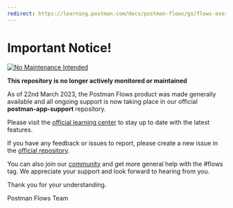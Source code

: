 ```yaml
---
redirect: https://learning.postman.com/docs/postman-flows/gs/flows-overview/
---
```


# Important Notice!

[![No Maintenance Intended](http://unmaintained.tech/badge.svg)](http://unmaintained.tech/)

**This repository is no longer actively monitored or maintained**

As of 22nd March 2023, the Postman Flows product was made generally available and all ongoing
support is now taking place in our official **postman-app-support** repository. 

Please visit the
[official learning center](https://learning.postman.com/docs/postman-flows/gs/flows-overview/) to
stay up to date with the latest features. 

If you have any feedback or issues to report, please create a new issue in the [official repository](https://github.com/postmanlabs/postman-app-support/issues).

You can also join our [community](https://community.postman.com/) and get more general help with the #flows tag. We appreciate your support and look forward to hearing from you.

Thank you for your understanding.

Postman Flows Team
